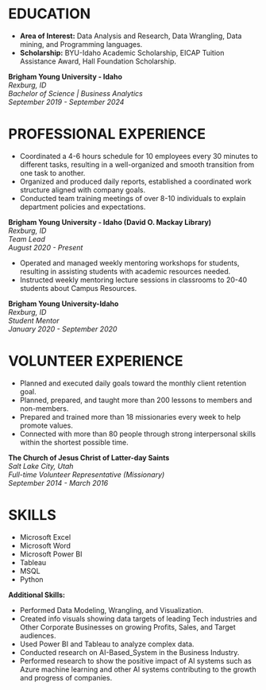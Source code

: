 # EDUCATION
- **Area of Interest:** Data Analysis and Research, Data Wrangling, Data mining, and Programming languages.
- **Scholarship:** BYU-Idaho Academic Scholarship, EICAP Tuition Assistance Award, Hall Foundation Scholarship.
  
**Brigham Young University - Idaho**  
*Rexburg, ID*  
*Bachelor of Science | Business Analytics*  
*September 2019 - September 2024*

# PROFESSIONAL EXPERIENCE
- Coordinated a 4-6 hours schedule for 10 employees every 30 minutes to different tasks, resulting in a well-organized and smooth transition from one task to another.
- Organized and produced daily reports, established a coordinated work structure aligned with company goals.
- Conducted team training meetings of over 8-10 individuals to explain department policies and expectations.

**Brigham Young University - Idaho (David O. Mackay Library)**  
*Rexburg, ID*  
*Team Lead*  
*August 2020 - Present*
- Operated and managed weekly mentoring workshops for students, resulting in assisting students with academic resources needed.
- Instructed weekly mentoring lecture sessions in classrooms to 20-40 students about Campus Resources.

**Brigham Young University-Idaho**  
*Rexburg, ID*  
*Student Mentor*  
*January 2020 - September 2020*

# VOLUNTEER EXPERIENCE
- Planned and executed daily goals toward the monthly client retention goal.
- Planned, prepared, and taught more than 200 lessons to members and non-members.
- Prepared and trained more than 18 missionaries every week to help promote values.
- Connected with more than 80 people through strong interpersonal skills within the shortest possible time.

**The Church of Jesus Christ of Latter-day Saints**  
*Salt Lake City, Utah*  
*Full-time Volunteer Representative (Missionary)*  
*September 2014 - March 2016*

# SKILLS
- Microsoft Excel
- Microsoft Word
- Microsoft Power BI
- Tableau
- MSQL
- Python 

**Additional Skills:**
- Performed Data Modeling, Wrangling, and Visualization.
- Created info visuals showing data targets of leading Tech industries and Other Corporate Businesses on growing Profits, Sales, and Target audiences.
- Used Power BI and Tableau to analyze complex data.
- Conducted research on AI-Based_System in the Business Industry.
- Performed research to show the positive impact of AI systems such as Azure machine learning and other AI systems contributing to the growth and progress of companies.



